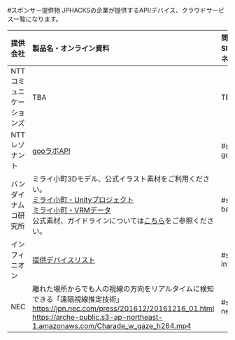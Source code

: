 #スポンサー提供物
JPHACKSの企業が提供するAPI/デバイス、クラウドサービス一覧になります。

| 提供会社 | 製品名・オンライン資料 | 問い合わせSlackチャンネル |
|:-----------|:------------|:------------|
| NTTコミュニケーションズ |TBA|TBA|
| NTTレゾナント |[gooラボAPI](https://labs.goo.ne.jp/)|#support-goo|
|バンダイナムコ研究所|ミライ小町3Dモデル、公式イラスト素材をご利用ください。<br>[ミライ小町・Unityプロジェクト](https://github.com/Miraikomachi/MiraikomachiUnity)<br>[ミライ小町・VRMデータ](https://github.com/Miraikomachi/MiraikomachiVRM)<br>公式素材、ガイドラインについては[こちら](https://www.bandainamcostudios.com/works/miraikomachi/dlcguideline.html)をご参照ください。|#support-bandainamco|
| インフィニオン |[提供デバイスリスト](devices.md)|#support-infineon|
| NEC |離れた場所からでも人の視線の方向をリアルタイムに検知できる「遠隔視線推定技術」https://jpn.nec.com/press/201612/20161216_01.html<br>https://arche-public.s3-ap-northeast-1.amazonaws.com/Charade_w_gaze_h264.mp4|#support-nec|
